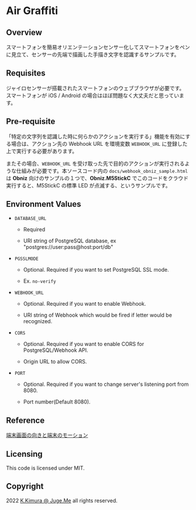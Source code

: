 # Air Graffiti

## Overview

スマートフォンを簡易オリエンテーションセンサー化してスマートフォンをペンに見立て、センサーの先端で描画した手描き文字を認識するサンプルです。


## Requisites

ジャイロセンサーが搭載されたスマートフォンのウェブブラウザが必要です。 スマートフォンが iOS / Android の場合はほぼ問題なく大丈夫だと思っています。


## Pre-requisite

「特定の文字列を認識した時に何らかのアクションを実行する」機能を有効にする場合は、アクション先の Webhook URL を環境変数 `WEBHOOK_URL` に登録した上で実行する必要があります。

またその場合、`WEBHOOK_URL` を受け取った先で目的のアクションが実行されるような仕組みが必要です。本ソースコード内の `docs/webhook_obniz_sample.html` は **Obniz** 向けのサンプルの１つで、**Obniz.M5StickC** でこのコードをクラウド実行すると、M5StickC の標準 LED が点滅する、というサンプルです。


## Environment Values

- `DATABASE_URL`

  - Required

  - URI string of PostgreSQL database, ex "postgres://user:pass@host:port/db"

- `PGSSLMODE`

  - Optional. Required if you want to set PostgreSQL SSL mode.

  - Ex. `no-verify`

- `WEBHOOK_URL`

  - Optional. Required if you want to enable Webhook.

  - URI string of Webhook which would be fired if letter would be recognized.

- `CORS`

  - Optional. Required if you want to enable CORS for PostgreSQL/Webhook API.

  - Origin URL to allow CORS.

- `PORT`

  - Optional. Required if you want to change server's listening port from 8080.

  - Port number(Default 8080).


## Reference

[端末画面の向きと端末のモーション](https://developers.google.com/web/fundamentals/native-hardware/device-orientation?hl=ja)


## Licensing

This code is licensed under MIT.


## Copyright

2022 [K.Kimura @ Juge.Me](https://github.com/dotnsf) all rights reserved.
